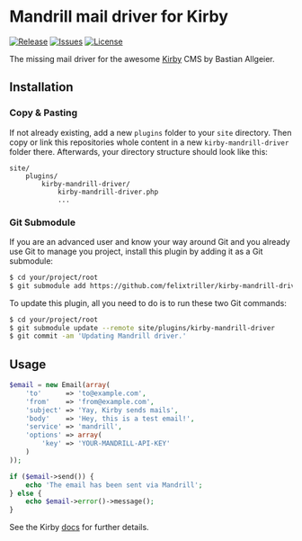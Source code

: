# Mandrill mail driver for Kirby

[![Release](https://img.shields.io/github/release/felixtriller/kirby-mandrill-driver.svg)](https://github.com/felixtriller/kirby-mandrill-driver/releases)  [![Issues](https://img.shields.io/github/issues/felixtriller/kirby-mandrill-driver.svg)](https://github.com/felixtriller/kirby-mandrill-driver/issues) [![License](https://img.shields.io/badge/license-MIT-blue.svg)](https://raw.githubusercontent.com/felixtriller/kirby-mandrill-driver/master/LICENSE)

The missing mail driver for the awesome [Kirby](http://getkirby.com/) CMS by Bastian Allgeier.

## Installation

### Copy & Pasting

If not already existing, add a new `plugins` folder to your `site` directory. Then copy or link this repositories whole content in a new `kirby-mandrill-driver` folder there. Afterwards, your directory structure should look like this:

```
site/
    plugins/
        kirby-mandrill-driver/
            kirby-mandrill-driver.php
            ...
```

### Git Submodule

If you are an advanced user and know your way around Git and you already use Git to manage you project, install this plugin by adding it as a Git submodule:

```bash
$ cd your/project/root
$ git submodule add https://github.com/felixtriller/kirby-mandrill-driver.git site/plugins/kirby-mandrill-driver
```

To update this plugin, all you need to do is to run these two Git commands:

```bash
$ cd your/project/root
$ git submodule update --remote site/plugins/kirby-mandrill-driver
$ git commit -am 'Updating Mandrill driver.'
```

## Usage

```php
$email = new Email(array(
    'to'      => 'to@example.com',
    'from'    => 'from@example.com',
    'subject' => 'Yay, Kirby sends mails',
    'body'    => 'Hey, this is a test email!',
    'service' => 'mandrill',
    'options' => array(
        'key' => 'YOUR-MANDRILL-API-KEY'
    )
));

if ($email->send()) {
    echo 'The email has been sent via Mandrill';
} else {
    echo $email->error()->message();
}
```

See the Kirby [docs](http://getkirby.com/docs/toolkit/sending-email) for further details.
